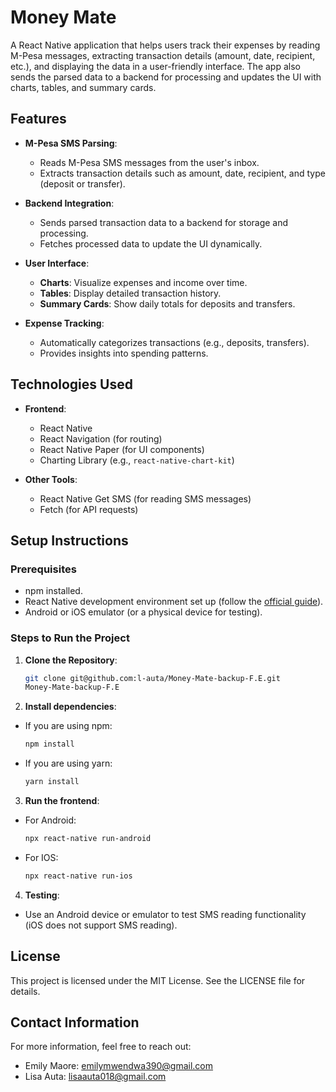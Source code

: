 # Money Mate

A React Native application that helps users track their expenses by reading M-Pesa messages, extracting transaction details (amount, date, recipient, etc.), and displaying the data in a user-friendly interface. The app also sends the parsed data to a backend for processing and updates the UI with charts, tables, and summary cards.

## Features

- **M-Pesa SMS Parsing**:
  - Reads M-Pesa SMS messages from the user's inbox.
  - Extracts transaction details such as amount, date, recipient, and type (deposit or transfer).

- **Backend Integration**:
  - Sends parsed transaction data to a backend for storage and processing.
  - Fetches processed data to update the UI dynamically.

- **User Interface**:
  - **Charts**: Visualize expenses and income over time.
  - **Tables**: Display detailed transaction history.
  - **Summary Cards**: Show daily totals for deposits and transfers.

- **Expense Tracking**:
  - Automatically categorizes transactions (e.g., deposits, transfers).
  - Provides insights into spending patterns.

## Technologies Used

- **Frontend**:
  - React Native
  - React Navigation (for routing)
  - React Native Paper (for UI components)
  - Charting Library (e.g., `react-native-chart-kit`)

- **Other Tools**:
  - React Native Get SMS (for reading SMS messages)
  - Fetch (for API requests)

## Setup Instructions

### Prerequisites

- npm installed.
- React Native development environment set up (follow the [official guide](https://reactnative.dev/docs/environment-setup)).
- Android or iOS emulator (or a physical device for testing).

### Steps to Run the Project

1. **Clone the Repository**:
   ```bash
   git clone git@github.com:l-auta/Money-Mate-backup-F.E.git
   Money-Mate-backup-F.E

2. **Install dependencies**:
- If you are using npm:
    ```bash
    npm install

- If you are using yarn:
     ```bash
     yarn install

3. **Run the frontend**:
- For Android:
    ```bash
    npx react-native run-android
 
- For IOS:
    ```bash
    npx react-native run-ios 

4. **Testing**:
- Use an Android device or emulator to test SMS reading functionality (iOS does not support SMS reading).


## License

This project is licensed under the MIT License. See the LICENSE file for details.

## Contact Information

For more information, feel free to reach out:

- Emily Maore: emilymwendwa390@gmail.com
- Lisa Auta: lisaauta018@gmail.com